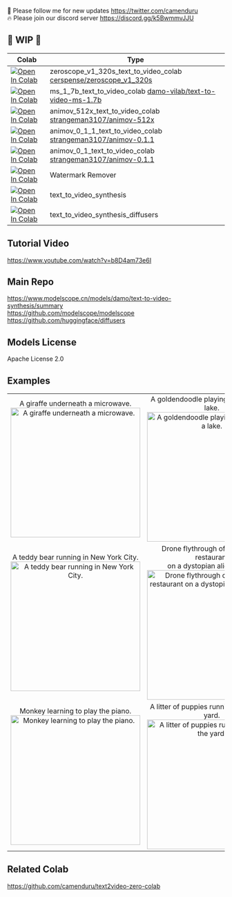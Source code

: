 🐣 Please follow me for new updates https://twitter.com/camenduru <br />
🔥 Please join our discord server https://discord.gg/k5BwmmvJJU

## 🚦 WIP 🚦

| Colab | Type
| --- | --- |
[![Open In Colab](https://colab.research.google.com/assets/colab-badge.svg)](https://colab.research.google.com/github/camenduru/text-to-video-synthesis-colab/blob/main/zeroscope_v1_320s_text_to_video_colab.ipynb) | zeroscope_v1_320s_text_to_video_colab [cerspense/zeroscope_v1_320s](https://huggingface.co/cerspense/zeroscope_v1_320s)
[![Open In Colab](https://colab.research.google.com/assets/colab-badge.svg)](https://colab.research.google.com/github/camenduru/text-to-video-synthesis-colab/blob/main/ms_1_7b_text_to_video_colab.ipynb) | ms_1_7b_text_to_video_colab [damo-vilab/text-to-video-ms-1.7b](https://huggingface.co/damo-vilab/text-to-video-ms-1.7b)
[![Open In Colab](https://colab.research.google.com/assets/colab-badge.svg)](https://colab.research.google.com/github/camenduru/text-to-video-synthesis-colab/blob/main/animov_512x_text_to_video_colab.ipynb) | animov_512x_text_to_video_colab [strangeman3107/animov-512x](https://huggingface.co/strangeman3107/animov-512x)
[![Open In Colab](https://colab.research.google.com/assets/colab-badge.svg)](https://colab.research.google.com/github/camenduru/text-to-video-synthesis-colab/blob/main/animov_0_1_1_text_to_video_colab.ipynb) | animov_0_1_1_text_to_video_colab [strangeman3107/animov-0.1.1](https://huggingface.co/strangeman3107/animov-0.1.1)
[![Open In Colab](https://colab.research.google.com/assets/colab-badge.svg)](https://colab.research.google.com/github/camenduru/text-to-video-synthesis-colab/blob/main/animov_0_1_text_to_video_colab.ipynb) | animov_0_1_text_to_video_colab [strangeman3107/animov-0.1.1](https://huggingface.co/strangeman3107/animov-0.1)
[![Open In Colab](https://colab.research.google.com/assets/colab-badge.svg)](https://colab.research.google.com/github/camenduru/text-to-video-synthesis-colab/blob/main/watermark_remover_gradio.ipynb) | Watermark Remover
[![Open In Colab](https://colab.research.google.com/assets/colab-badge.svg)](https://colab.research.google.com/github/camenduru/text-to-video-synthesis-colab/blob/main/text_to_video_synthesis.ipynb) | text_to_video_synthesis
[![Open In Colab](https://colab.research.google.com/assets/colab-badge.svg)](https://colab.research.google.com/github/camenduru/text-to-video-synthesis-colab/blob/main/text_to_video_synthesis_diffusers.ipynb) | text_to_video_synthesis_diffusers

## Tutorial Video
https://www.youtube.com/watch?v=b8D4am73e6I

## Main Repo
https://www.modelscope.cn/models/damo/text-to-video-synthesis/summary <br />
https://github.com/modelscope/modelscope <br />
https://github.com/huggingface/diffusers <br />

## Models License
Apache License 2.0

## Examples
<table><tbody><tr><td><center>
A giraffe underneath a microwave.
<br>
<img src="https://user-images.githubusercontent.com/54370274/226195676-edd1b5da-906c-445e-b6a5-612a4dbfb1fe.gif" alt="A giraffe underneath a microwave." style="width: 300px;">
</center></td><td><center>
A goldendoodle playing in a park by a lake.
<br>
<img src="https://user-images.githubusercontent.com/54370274/226195681-f54e38c2-1936-4153-b145-f238853a4df0.gif" alt="A goldendoodle playing in a park by a lake." style="width: 300px;">
</center></td><td><center>
A panda bear driving a car.
<br>
<img src="https://user-images.githubusercontent.com/54370274/226195685-e188e342-5c6d-4e68-ab3f-32e2d7d30e34.gif" alt="A panda bear driving a car." style="width: 300px;">
</center></td></tr><tr><td><center>
A teddy bear running in New York City.
<br>
<img src="https://user-images.githubusercontent.com/54370274/226195689-318e0e5e-ee14-4443-84a0-a3c8b07b8aed.gif" alt="A teddy bear running in New York City." style="width: 300px;">
</center></td><td><center>
Drone flythrough of a fast food restaurant 
<br>on a dystopian alien planet.
<br>
<img src="https://user-images.githubusercontent.com/54370274/226195692-0853b49a-9cd5-4f9b-84e6-2288632ca2f7.gif" alt="Drone flythrough of a fast food restaurant on a dystopian alien planet." style="width: 300px;">
</center></td><td><center>
A dog wearing a Superhero outfit with red cape 
<br>flying through the sky.
<br>
<img src="https://user-images.githubusercontent.com/54370274/226195699-14b16290-15e7-4577-aaae-ea16c15f44c3.gif" alt="A dog wearing a Superhero outfit with red cape flying through the sky." style="width: 300px;">
</center></td></tr><tr><td><center>
Monkey learning to play the piano.
<br>
<img src="https://user-images.githubusercontent.com/54370274/226195867-f6b079ff-ee1a-4dea-928c-dbf28d4a656e.gif" alt="Monkey learning to play the piano." style="width: 300px;">
</center></td><td><center>
A litter of puppies running through the yard.
<br>
<img src="https://user-images.githubusercontent.com/54370274/226195930-1fd957df-f403-4ae3-9a85-f4f954c82f5a.gif" alt="A litter of puppies running through the yard." style="width: 300px;">
</center></td><td><center>
Robot dancing in times square.
<br>
<img src="https://user-images.githubusercontent.com/54370274/226209983-eae320fc-078e-4e62-9989-d97beb9477eb.gif" alt="Robot dancing in times square." style="width: 300px;">
</center></td></tr></tbody></table>

## Related Colab
https://github.com/camenduru/text2video-zero-colab
